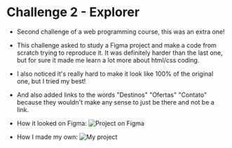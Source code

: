 # Challenge 2 - Explorer
- Second challenge of a web programming course, this was an extra one!

- This challenge asked to study a Figma project and make a code from scratch trying to reproduce it. It was definitely harder than the last one, but for sure it made me learn a lot more about html/css coding.
- I also noticed it's really hard to make it look like 100% of the original one, but I tried my best!
- And also added links to the words "Destinos" "Ofertas" "Contato" because they wouldn't make any sense to just be there and not be a link.

- How it looked on Figma:
![Project on Figma](https://i.imgur.com/IpWiB9d.png)

- How I made my own:
![My project](https://i.imgur.com/r9gsEKR.png)
